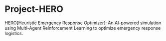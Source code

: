 # Project-HERO
HERO[Heuristic Emergency Response Optimizer]: An AI-powered simulation using Multi-Agent Reinforcement Learning to optimize emergency response logistics.
